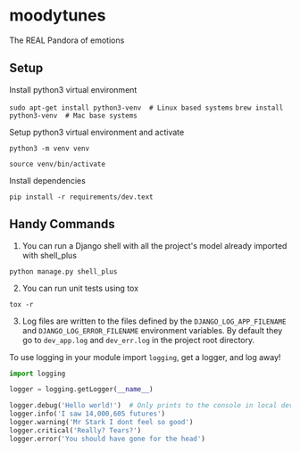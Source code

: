 # moodytunes
The REAL Pandora of emotions

## Setup
Install python3 virtual environment

`sudo apt-get install python3-venv  # Linux based systems`
`brew install python3-venv  # Mac base systems`

Setup python3 virtual environment and activate

`python3 -m venv venv`

`source venv/bin/activate`

Install dependencies

`pip install -r requirements/dev.text`


## Handy Commands
1) You can run a Django shell with all the project's model already imported with shell_plus

`python manage.py shell_plus`

2) You can run unit tests using tox

`tox -r`

3) Log files are written to the files defined by the `DJANGO_LOG_APP_FILENAME` and `DJANGO_LOG_ERROR_FILENAME` environment variables.
By default they go to `dev_app.log` and `dev_err.log` in the project root directory.

To use logging in your module import `logging`, get a logger, and log away!
```python
import logging

logger = logging.getLogger(__name__)

logger.debug('Hello world!')  # Only prints to the console in local development
logger.info('I saw 14,000,605 futures')
logger.warning('Mr Stark I dont feel so good')
logger.critical('Really? Tears?')
logger.error('You should have gone for the head')
```
